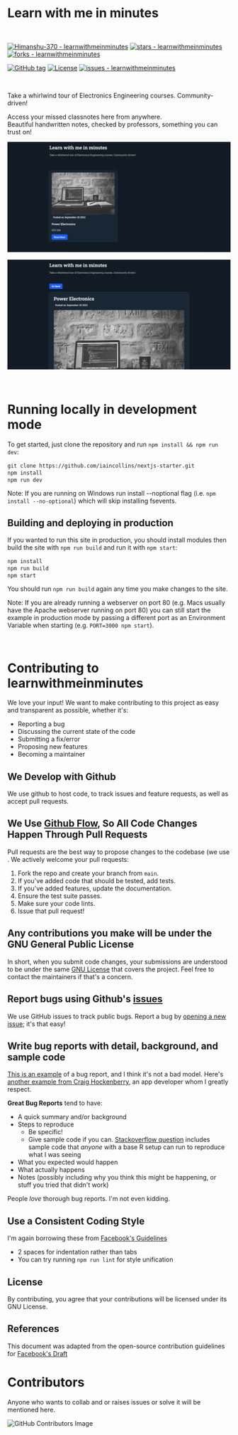 # Learn with me in minutes
</br>

[![Himanshu-370 - learnwithmeinminutes](https://img.shields.io/static/v1?label=Himanshu-370&message=learnwithmeinminutes&color=blue&logo=github)](https://github.com/Himanshu-370/learnwithmeinminutes "Go to GitHub repo")
[![stars - learnwithmeinminutes](https://img.shields.io/github/stars/Himanshu-370/learnwithmeinminutes?style=social)](https://github.com/Himanshu-370/learnwithmeinminutes)
[![forks - learnwithmeinminutes](https://img.shields.io/github/forks/Himanshu-370/learnwithmeinminutes?style=social)](https://github.com/Himanshu-370/learnwithmeinminutes)

[![GitHub tag](https://img.shields.io/github/tag/Himanshu-370/learnwithmeinminutes?include_prereleases=&sort=semver&color=blue)](https://github.com/Himanshu-370/learnwithmeinminutes/releases/)
[![License](https://img.shields.io/badge/License-GNU-blue)](#license)
[![issues - learnwithmeinminutes](https://img.shields.io/github/issues/Himanshu-370/learnwithmeinminutes)](https://github.com/Himanshu-370/learnwithmeinminutes/issues)

</br>
<p>
   Take a whirlwind tour of Electronics Engineering courses. Community-driven!
</p>
<p>
  Access your missed classnotes here from anywhere.
  </br>
  Beautiful handwritten notes, checked by professors, something you can trust on!
</p>

<p><img src="./pic1.png" /></p>
<p><img src="./pic2.png" /></p>

</br>

# Running locally in development mode

To get started, just clone the repository and run `npm install && npm run dev`:

    git clone https://github.com/iaincollins/nextjs-starter.git
    npm install
    npm run dev

Note: If you are running on Windows run install --noptional flag (i.e. `npm install --no-optional`) which will skip installing fsevents.

## Building and deploying in production

If you wanted to run this site in production, you should install modules then build the site with `npm run build` and run it with `npm start`:

    npm install
    npm run build
    npm start

You should run `npm run build` again any time you make changes to the site.

Note: If you are already running a webserver on port 80 (e.g. Macs usually have the Apache webserver running on port 80) you can still start the example in production mode by passing a different port as an Environment Variable when starting (e.g. `PORT=3000 npm start`).

</br>

# Contributing to learnwithmeinminutes
We love your input! We want to make contributing to this project as easy and transparent as possible, whether it's:

- Reporting a bug
- Discussing the current state of the code
- Submitting a fix/error
- Proposing new features
- Becoming a maintainer

## We Develop with Github
We use github to host code, to track issues and feature requests, as well as accept pull requests.

## We Use [Github Flow](https://github.com/Himanshu-370/learnwithmeinminutes), So All Code Changes Happen Through Pull Requests
Pull requests are the best way to propose changes to the codebase (we use . We actively welcome your pull requests:

1. Fork the repo and create your branch from `main`.
2. If you've added code that should be tested, add tests.
3. If you've added features, update the documentation.
4. Ensure the test suite passes.
5. Make sure your code lints.
6. Issue that pull request!

## Any contributions you make will be under the GNU General Public License
In short, when you submit code changes, your submissions are understood to be under the same [GNU License](https://choosealicense.com/licenses/gpl-3.0/) that covers the project. Feel free to contact the maintainers if that's a concern.

## Report bugs using Github's [issues](https://github.com/Himanshu-370/learnwithmeinminutes/issues)
We use GitHub issues to track public bugs. Report a bug by [opening a new issue](); it's that easy!

## Write bug reports with detail, background, and sample code
[This is an example](http://stackoverflow.com/q/12488905/180626) of a bug report, and I think it's not a bad model. Here's [another example from Craig Hockenberry](http://www.openradar.me/11905408), an app developer whom I greatly respect.

**Great Bug Reports** tend to have:

- A quick summary and/or background
- Steps to reproduce
  - Be specific!
  - Give sample code if you can. [Stackoverflow question](http://stackoverflow.com/q/12488905/180626) includes sample code that *anyone* with a base R setup can run to reproduce what I was seeing
- What you expected would happen
- What actually happens
- Notes (possibly including why you think this might be happening, or stuff you tried that didn't work)

People *love* thorough bug reports. I'm not even kidding.

## Use a Consistent Coding Style
I'm again borrowing these from [Facebook's Guidelines](https://github.com/facebook/draft-js/blob/a9316a723f9e918afde44dea68b5f9f39b7d9b00/CONTRIBUTING.md)

* 2 spaces for indentation rather than tabs
* You can try running `npm run lint` for style unification

## License
By contributing, you agree that your contributions will be licensed under its GNU License.

## References
This document was adapted from the open-source contribution guidelines for [Facebook's Draft](https://github.com/facebook/draft-js/blob/a9316a723f9e918afde44dea68b5f9f39b7d9b00/CONTRIBUTING.md)

# Contributors
Anyone who wants to collab and or raises issues or solve it will be mentioned here.

![GitHub Contributors Image](https://contrib.rocks/image?repo=Himanshu-370/learnwithmeinminutes)
